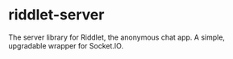 # riddlet-server
The server library for Riddlet, the anonymous chat app. A simple, upgradable wrapper for Socket.IO.
